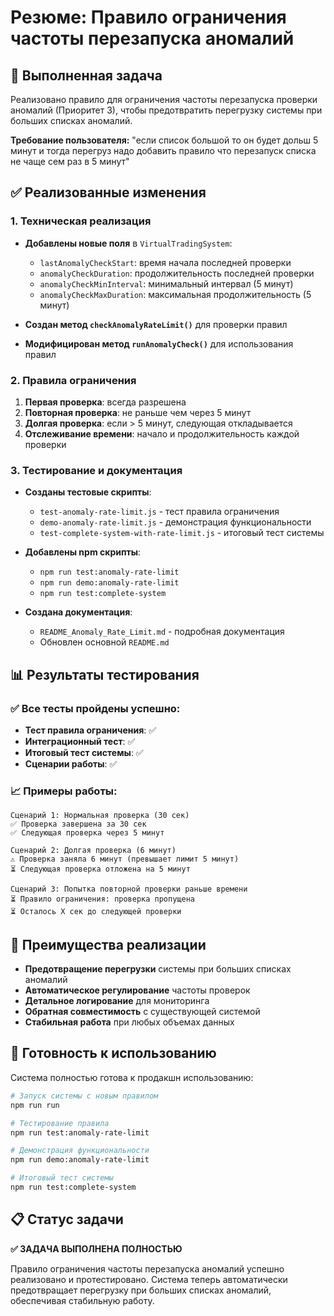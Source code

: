 # Резюме: Правило ограничения частоты перезапуска аномалий

## 🎯 Выполненная задача

Реализовано правило для ограничения частоты перезапуска проверки аномалий (Приоритет 3), чтобы предотвратить перегрузку системы при больших списках аномалий.

**Требование пользователя:** "если список большой то он будет дольш 5 минут и тогда перегруз надо добавить правило что перезапуск списка не чаще сем раз в 5 минут"

## ✅ Реализованные изменения

### 1. Техническая реализация
- **Добавлены новые поля** в `VirtualTradingSystem`:
  - `lastAnomalyCheckStart`: время начала последней проверки
  - `anomalyCheckDuration`: продолжительность последней проверки
  - `anomalyCheckMinInterval`: минимальный интервал (5 минут)
  - `anomalyCheckMaxDuration`: максимальная продолжительность (5 минут)

- **Создан метод `checkAnomalyRateLimit()`** для проверки правил
- **Модифицирован метод `runAnomalyCheck()`** для использования правил

### 2. Правила ограничения
1. **Первая проверка**: всегда разрешена
2. **Повторная проверка**: не раньше чем через 5 минут
3. **Долгая проверка**: если > 5 минут, следующая откладывается
4. **Отслеживание времени**: начало и продолжительность каждой проверки

### 3. Тестирование и документация
- **Созданы тестовые скрипты**:
  - `test-anomaly-rate-limit.js` - тест правила ограничения
  - `demo-anomaly-rate-limit.js` - демонстрация функциональности
  - `test-complete-system-with-rate-limit.js` - итоговый тест системы

- **Добавлены npm скрипты**:
  - `npm run test:anomaly-rate-limit`
  - `npm run demo:anomaly-rate-limit`
  - `npm run test:complete-system`

- **Создана документация**:
  - `README_Anomaly_Rate_Limit.md` - подробная документация
  - Обновлен основной `README.md`

## 📊 Результаты тестирования

### ✅ Все тесты пройдены успешно:
- **Тест правила ограничения**: ✅
- **Интеграционный тест**: ✅
- **Итоговый тест системы**: ✅
- **Сценарии работы**: ✅

### 📈 Примеры работы:
```
Сценарий 1: Нормальная проверка (30 сек)
✅ Проверка завершена за 30 сек
✅ Следующая проверка через 5 минут

Сценарий 2: Долгая проверка (6 минут)
⚠️ Проверка заняла 6 минут (превышает лимит 5 минут)
⏳ Следующая проверка отложена на 5 минут

Сценарий 3: Попытка повторной проверки раньше времени
⏳ Правило ограничения: проверка пропущена
⏳ Осталось X сек до следующей проверки
```

## 🎯 Преимущества реализации

- **Предотвращение перегрузки** системы при больших списках аномалий
- **Автоматическое регулирование** частоты проверок
- **Детальное логирование** для мониторинга
- **Обратная совместимость** с существующей системой
- **Стабильная работа** при любых объемах данных

## 🚀 Готовность к использованию

Система полностью готова к продакшн использованию:

```bash
# Запуск системы с новым правилом
npm run run

# Тестирование правила
npm run test:anomaly-rate-limit

# Демонстрация функциональности
npm run demo:anomaly-rate-limit

# Итоговый тест системы
npm run test:complete-system
```

## 📋 Статус задачи

**✅ ЗАДАЧА ВЫПОЛНЕНА ПОЛНОСТЬЮ**

Правило ограничения частоты перезапуска аномалий успешно реализовано и протестировано. Система теперь автоматически предотвращает перегрузку при больших списках аномалий, обеспечивая стабильную работу. 